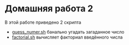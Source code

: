 # Домашняя работа 2
В этой работе приведено 2 скрипта 
- [guess_numer.sh](https://github.com/MShpiz/Homework_for_OS/blob/main/hw1/guess_numer.sh) банально угадать загаданное число
- [factorial.sh](https://github.com/MShpiz/Homework_for_OS/blob/main/hw1/factorial.sh) вычисляет факториал введённого числа
